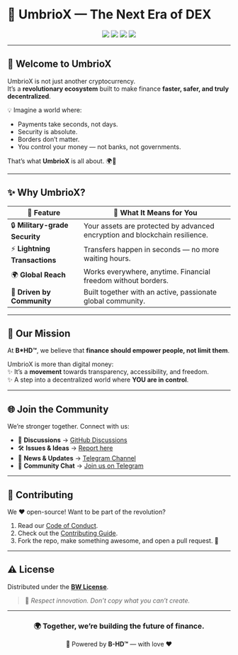 # 🌌 UmbrioX — The Next Era of DEX

<p align="center">
  <img src="https://img.shields.io/badge/Blockchain-Future-blue?style=for-the-badge" />
  <img src="https://img.shields.io/badge/Crypto-UmbrioX-purple?style=for-the-badge" />
  <img src="https://img.shields.io/badge/License-BW-lightgrey?style=for-the-badge" />
  <img src="https://img.shields.io/badge/Created by -Blockchain Hyper Development™-purple?style=for-the-badge" />
</p>

---

## 🚀 Welcome to UmbrioX
UmbrioX is not just another cryptocurrency.  
It’s a **revolutionary ecosystem** built to make finance **faster, safer, and truly decentralized**.  

💡 Imagine a world where:
- Payments take seconds, not days.  
- Security is absolute.  
- Borders don’t matter.  
- You control your money — not banks, not governments.  

That’s what **UmbrioX** is all about. 🌍💎  

---

## ✨ Why UmbrioX?
| 🚀 Feature | 🌟 What It Means for You |
|------------|---------------------------|
| 🔒 **Military-grade Security** | Your assets are protected by advanced encryption and blockchain resilience. |
| ⚡ **Lightning Transactions** | Transfers happen in seconds — no more waiting hours. |
| 🌍 **Global Reach** | Works everywhere, anytime. Financial freedom without borders. |
| 🤝 **Driven by Community** | Built together with an active, passionate global community. |

---

## 🎯 Our Mission
At **B*HD™**, we believe that **finance should empower people, not limit them**.  

UmbrioX is more than digital money:  
✨ It’s a **movement** towards transparency, accessibility, and freedom.  
✨ A step into a decentralized world where **YOU are in control**.  

---

## 🌐 Join the Community
We’re stronger together. Connect with us:  

- 💬 **Discussions** → [GitHub Discussions](https://github.com/Mavox-ID/UmbrioX/discussions/1)  
- 🛠 **Issues & Ideas** → [Report here](https://github.com/Mavox-ID/UmbrioX/issues)  
- 📢 **News & Updates** → [Telegram Channel](https://t.me/+GVlsYQM2DAhjODBi)  
- 👥 **Community Chat** → [Join us on Telegram](https://t.me/+GVlsYQM2DAhjODBi)  

---

## 🎨 Contributing
We ❤️ open-source! Want to be part of the revolution?  

1. Read our [Code of Conduct](https://github.com/Mavox-ID/UmbrioX/blob/main/CODE_OF_CONDUCT.md).  
2. Check out the [Contributing Guide](https://github.com/Mavox-ID/UmbrioX/blob/main/CONTRIBUTING.md).  
3. Fork the repo, make something awesome, and open a pull request. 🚀  

---

## ⚠️ License
Distributed under the **[BW License](https://github.com/Mavox-ID/UmbrioX/blob/main/LICENCE)**.  
> 📝 *Respect innovation. Don’t copy what you can’t create.*  

---

<div align="center">

### 🌍 Together, we’re building the future of finance.  
💎 Powered by **B-HD™** — with love ❤️  

</div>
